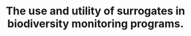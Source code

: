 ---
layout: publication
order: 34
title: The use and utility of surrogates in biodiversity monitoring programs.
authors: CF Sato, <b>MJ Westgate</b>, PS Barton, CN Foster, L O'Loughlin, J Pierson, J Balmer, J Chapman, G Catt, T Detto, A Hawcroft, R Kavanagh, D Marshall, M McKay, K Moseby, M Perry, D Robinson, M Schroder, K Tuft, DB Lindenmayer
year: 2019
journal: Journal of Applied Ecology
volume: 56(6)
pages: 1304-1310
doi: 10.1111/1365-2664.13366
tags: ecological_surrogates
---